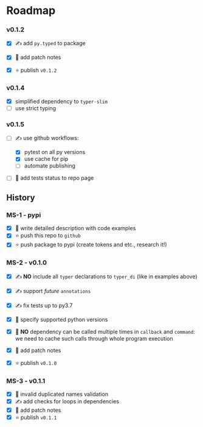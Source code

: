 # Roadmap

### v0.1.2

- [x] ✍️ add `py.typed` to package
- [x] 📖 add patch notes
- [x] ⭐ publish `v0.1.2` 


### v0.1.4
- [x] simplified dependency to `typer-slim`
- [ ] use strict typing

### v0.1.5
- [ ] ✍️ use github workflows:
  - [x] pytest on all py versions
  - [x] use cache for pip
  - [ ] automate publishing
- [ ] 📖 add tests status to repo page


## History

### MS-1 - pypi

- [x] 📖 write detailed description with code examples
- [x] ⭐ push this repo to `github`
- [x] ⭐ push package to pypi (create tokens and etc., research it!)

### MS-2 - v0.1.0

- [x] ✍️ **NO** include all `typer` declarations to `typer_di` (like in examples above)
- [x] ✍️ support *future* `annotations`
- [x] ✍️ fix tests up to py3.7
- [x] 📖 specify supported python versions
- [x] 🐞 **NO** dependency can be called multiple times in `callback` and `command`: we need to cache such calls through whole program execution
- [x] 📖 add patch notes
- [x] ⭐ publish `v0.1.0` 


### MS-3 - v0.1.1

- [x] 🐞 invalid duplicated names validation
- [x] ✍️ add checks for loops in dependencies
- [x] 📖 add patch notes
- [x] ⭐ publish `v0.1.1` 
